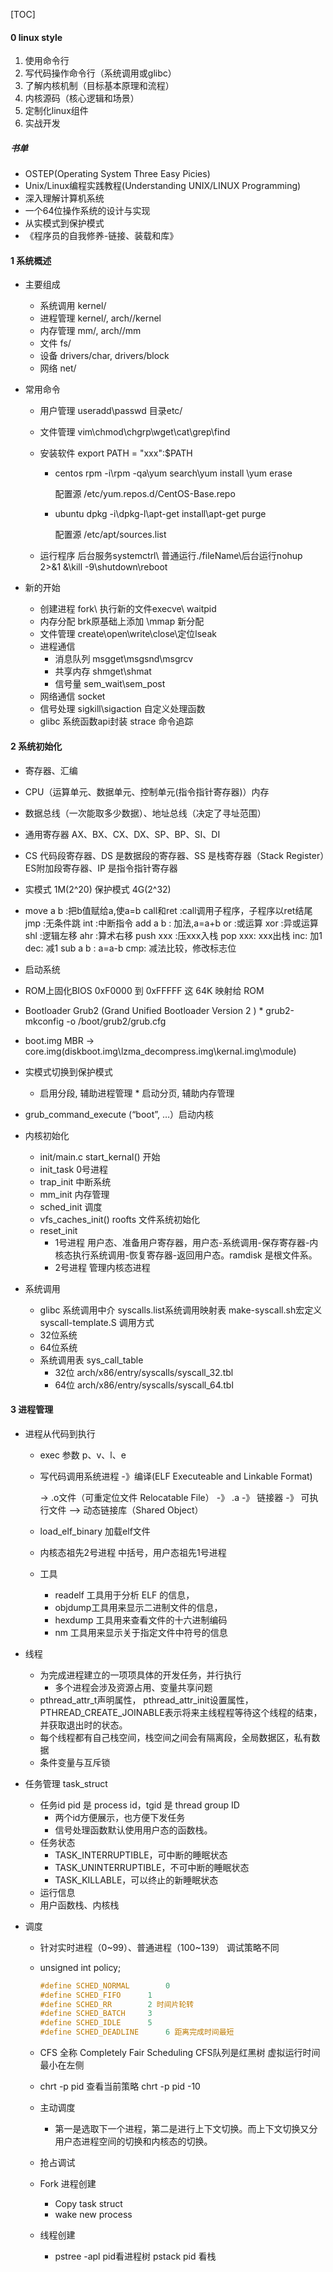 [TOC]



#### 0 linux style

1. 使用命令行
2. 写代码操作命令行（系统调用或glibc）
3. 了解内核机制（目标基本原理和流程）
4. 内核源码（核心逻辑和场景）
5. 定制化linux组件
6. 实战开发

##### 书单

* OSTEP(Operating System Three Easy Picies) 
* Unix/Linux编程实践教程(Understanding UNIX/LINUX Programming)
* 深入理解计算机系统
* 一个64位操作系统的设计与实现
*  从实模式到保护模式
*  《程序员的自我修养-链接、装载和库》

#### 1 系统概述

* 主要组成
  * 系统调用 kernel/
  * 进程管理 kernel/, arch/<arch>/kernel
  * 内存管理 mm/, arch/<arch>/mm
  * 文件 fs/
  * 设备 drivers/char, drivers/block
  * 网络 net/
  
* 常用命令

  * 用户管理 useradd\passwd     目录etc/

  * 文件管理 vim\chmod\chgrp\wget\cat\grep\find

  * 安装软件 export PATH = "xxx":$PATH

    * centos rpm -i\rpm -qa\yum search\yum install \yum erase  

      配置源 /etc/yum.repos.d/CentOS-Base.repo

    * ubuntu dpkg -i\dpkg-l\apt-get install\apt-get purge  

      配置源 /etc/apt/sources.list

  * 运行程序 后台服务systemctrl\ 普通运行./fileName\后台运行nohup 2>&1 &\kill -9\shutdown\reboot

* 新的开始
  * 创建进程 fork\ 执行新的文件execve\ waitpid
  * 内存分配 brk原基础上添加 \mmap 新分配
  * 文件管理 create\open\write\close\定位lseak
  * 进程通信 
    * 消息队列 msgget\msgsnd\msgrcv
    * 共享内存 shmget\shmat
    * 信号量 sem_wait\sem_post
  * 网络通信 socket
  * 信号处理 sigkill\sigaction 自定义处理函数
  * glibc 系统函数api封装 strace 命令追踪

#### 2 系统初始化

*  寄存器、汇编
  * CPU（运算单元、数据单元、控制单元(指令指针寄存器)）内存
  * 数据总线（一次能取多少数据）、地址总线（决定了寻址范围）
  * 通用寄存器 AX、BX、CX、DX、SP、BP、SI、DI
  * CS 代码段寄存器、DS 是数据段的寄存器、SS 是栈寄存器（Stack Register）ES附加段寄存器、IP 是指令指针寄存器
  * 实模式 1M(2^20) 保护模式 4G(2^32)
  * move a b :把b值赋给a,使a=b
    call和ret :call调用子程序，子程序以ret结尾
    jmp :无条件跳
    int :中断指令
    add a b : 加法,a=a+b
    or :或运算
    xor :异或运算
    shl :逻辑左移
    ahr :算术右移
    push xxx :压xxx入栈
    pop xxx: xxx出栈
    inc: 加1
    dec: 减1
    sub a b : a=a-b
    cmp: 减法比较，修改标志位
*  启动系统
  *  ROM上固化BIOS   0xF0000 到 0xFFFFF 这 64K 映射给 ROM
  *  Bootloader Grub2 (Grand Unified Bootloader Version 2 )
    *  grub2-mkconfig -o /boot/grub2/grub.cfg
  *  boot.img MBR -> core.img(diskboot.img\lzma_decompress.img\kernal.img\module)
  *  实模式切换到保护模式  
     *  启用分段, 辅助进程管理
    *  启动分页, 辅助内存管理
  *  grub_command_execute (“boot”, …）启动内核

* 内核初始化
  * init/main.c  start_kernal() 开始  
  * init_task 0号进程
  * trap_init 中断系统
  * mm_init 内存管理
  * sched_init 调度
  * vfs_caches_init()  roofts  文件系统初始化
  * reset_init
    * 1号进程 用户态、准备用户寄存器，用户态-系统调用-保存寄存器-内核态执行系统调用-恢复寄存器-返回用户态。ramdisk 是根文件系。
    * 2号进程 管理内核态进程
* 系统调用
  * glibc 系统调用中介  syscalls.list系统调用映射表 make-syscall.sh宏定义 syscall-template.S 调用方式
  * 32位系统
  * 64位系统
  * 系统调用表 sys_call_table
    * 32位  arch/x86/entry/syscalls/syscall_32.tbl 
    - 64位  arch/x86/entry/syscalls/syscall_64.tbl

#### 3 进程管理

* 进程从代码到执行
  
  * exec 参数 p、v、l、e
  
  * 写代码调用系统进程 -》编译(ELF Executeable and Linkable Format)
  
    -> .o文件（可重定位文件 Relocatable File） -》 .a -》 链接器 -》 可执行文件 --> 动态链接库（Shared Object）
  
  * load_elf_binary 加载elf文件  
  
  * 内核态祖先2号进程 中括号，用户态祖先1号进程
  
  * 工具
  
    * readelf 工具用于分析 ELF 的信息，
    * objdump工具用来显示二进制文件的信息，
    * hexdump 工具用来查看文件的十六进制编码
    * nm 工具用来显示关于指定文件中符号的信息
  
* 线程

  * 为完成进程建立的一项项具体的开发任务，并行执行
    * 多个进程会涉及资源占用、变量共享问题
  * pthread_attr_t声明属性， pthread_attr_init设置属性，PTHREAD_CREATE_JOINABLE表示将来主线程程等待这个线程的结束，并获取退出时的状态。
  * 每个线程都有自己栈空间，栈空间之间会有隔离段，全局数据区，私有数据
  * 条件变量与互斥锁
  
* 任务管理 task_struct

  * 任务id  pid 是 process id，tgid 是 thread group ID
    * 两个id方便展示，也方便下发任务
    * 信号处理函数默认使用用户态的函数栈。
  * 任务状态
    * TASK_INTERRUPTIBLE，可中断的睡眠状态
    * TASK_UNINTERRUPTIBLE，不可中断的睡眠状态
    * TASK_KILLABLE，可以终止的新睡眠状态
  * 运行信息
  * 用户函数栈、内核栈
  
* 调度

  * 针对实时进程（0~99）、普通进程（100~139） 调试策略不同

  * unsigned int policy; 

    ```c
    #define SCHED_NORMAL		0
    #define SCHED_FIFO		1
    #define SCHED_RR		2 时间片轮转
    #define SCHED_BATCH		3
    #define SCHED_IDLE		5
    #define SCHED_DEADLINE		6 距离完成时间最短
    ```

  * CFS 全称 Completely Fair Scheduling  CFS队列是红黑树 虚拟运行时间最小在左侧

  * chrt -p pid 查看当前策略    chrt -p pid -10

  * 主动调度

    * 第一是选取下一个进程，第二是进行上下文切换。而上下文切换又分用户态进程空间的切换和内核态的切换。
  
  * 抢占调试
  
  * Fork 进程创建
  
    * Copy task struct
    * wake new process
  
  * 线程创建
  
    * pstree -apl pid看进程树
      pstack pid 看栈


